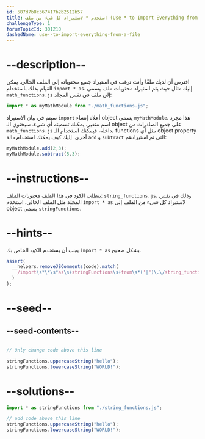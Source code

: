 ```yaml
---
id: 587d7b8c367417b2b2512b57
title: استخدم * لاستيراد كل شيء من ملف (Use * to Import Everything from a File)
challengeType: 1
forumTopicId: 301210
dashedName: use--to-import-everything-from-a-file
---
```


# --description--

افترض أن لديك ملفًا وأنت ترغب في استيراد جميع محتوياته إلى الملف الحالي. يمكن القيام بذلك باستخدام `import * as`. إليك مثال حيث يتم استيراد محتويات ملف يسمى `math_functions.js` إلى ملف في نفس المجلد:

```js
import * as myMathModule from "./math_functions.js";
```

سيتم في بيان الاستيراد `import` أعلاه إنشاء object يسمى `myMathModule`. هذا مجرد اسم متغير، يمكنك تسميته أي شيء. سيحتوي الـ object على جميع الصادرات من `math_functions.js` بداخله، فيمكنك استخدام الـ functions مثل أي object property آخري. إليك كيف يمكنك استخدام دالة `add` و `subtract` التي تم استيرادهم:

```js
myMathModule.add(2,3);
myMathModule.subtract(5,3);
```

# --instructions--

يتطلب الكود في هذا الملف محتويات الملف: `string_functions.js`، وذلك في نفس المجلد مثل الملف الحالي. استخدم `import * as` لاستيراد كل شيء من الملف إلى object يسمى `stringFunctions`.

# --hints--

يجب أن يستخدم الكود الخاص بك `import * as` بشكل صحيح.

```js
assert(
  __helpers.removeJSComments(code).match(
    /import\s*\*\s*as\s+stringFunctions\s+from\s*('|")\.\/string_functions\.js\1/g
  )
);
```

# --seed--

## --seed-contents--

```js

// Only change code above this line

stringFunctions.uppercaseString("hello");
stringFunctions.lowercaseString("WORLD!");
```

# --solutions--

```js
import * as stringFunctions from "./string_functions.js";

// add code above this line
stringFunctions.uppercaseString("hello");
stringFunctions.lowercaseString("WORLD!");
```
